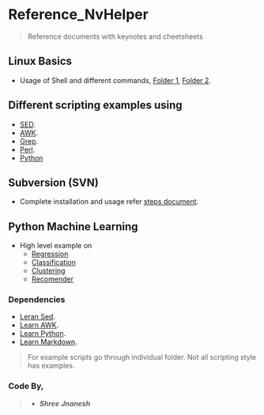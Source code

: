 # Reference_NvHelper #

> Reference documents with keynotes and cheetsheets

## Linux Basics ##
- Usage of Shell and different commands, [Folder 1](https://github.com/shreejnanesh/reference_nvhelper/tree/main/Assignments/1LinuxBasics), [Folder 2](https://github.com/shreejnanesh/reference_nvhelper/tree/main/Assignments/2LinuxBasics).

## Different scripting examples using ##
	
- [SED](https://github.com/shreejnanesh/reference_nvhelper/blob/main/Assignments/8sed/Lab/solution.txt).
- [AWK](https://github.com/shreejnanesh/reference_nvhelper/blob/main/AWK/awk.txt).
- [Grep](https://github.com/shreejnanesh/reference_nvhelper/blob/main/Assignments/3Grep/Solutions.txt).
- [Perl](https://github.com/shreejnanesh/reference_nvhelper/blob/main/Perl/Reference.pl).
- [Python](https://github.com/shreejnanesh/reference_nvhelper/blob/main/Python/ScriptsEx.py)
## Subversion (SVN) ##
- Complete installation and usage refer [steps document](https://github.com/shreejnanesh/reference_nvhelper/tree/main/SubVersion).

## Python Machine Learning ##
- High level example on
	- [Regression](https://github.com/shreejnanesh/reference_nvhelper/tree/main/Python/ML/Regression)
	- [Classification](https://github.com/shreejnanesh/reference_nvhelper/tree/main/Python/ML/Classification)
	- [Clustering](https://github.com/shreejnanesh/reference_nvhelper/tree/main/Python/ML/Clustering)
	- [Recomender](https://github.com/shreejnanesh/reference_nvhelper/tree/main/Python/ML/RecomenderSystem)

### Dependencies ###
* [Leran Sed](https://www.thegeekstuff.com/tag/linux-sed-command/).
* [Learn AWK](https://www.tecmint.com/category/awk-command/).
* [Learn Python](https://www.w3schools.com/python/default.asp).
* [Learn Markdown](https://guides.github.com/features/mastering-markdown/).

> For example scripts go through individual folder.
> Not all scripting style has examples.

### Code By,
> - ***Shree Jnanesh***